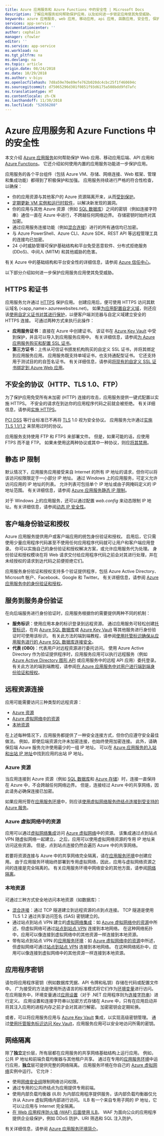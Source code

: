 ```yaml
---
title: Azure 应用服务和 Azure Functions 中的安全性 | Microsoft Docs
description: 了解应用服务如何帮助保护应用，以及如何进一步锁定应用使其免受威胁。
keywords: azure 应用服务, web 应用, 移动应用, api 应用, 函数应用, 安全性, 保护, 受保护, 符合性, 符合, 证书, 证书, https, ftps, tls, 信任, 加密, 加密, 已加密, ip 限制, 身份验证, 授权, 身份验证, 授权, msi, 托管服务标识, 托管标识, 机密, 机密, 修补, 修补程序, 修补程序, 版本, 隔离, 网络隔离, ddos, mitm
services: app-service
documentationcenter: ''
author: cephalin
manager: cfowler
editor: ''
ms.service: app-service
ms.workload: na
ms.tgt_pltfrm: na
ms.devlang: na
ms.topic: article
origin.date: 08/24/2018
ms.date: 10/29/2018
ms.author: v-biyu
ms.openlocfilehash: 7d8a59e70e89efe762b020dc4cbc25f1f460694c
ms.sourcegitcommit: d75065296d301f0851f93d6175a508bdd9fd7afc
ms.translationtype: HT
ms.contentlocale: zh-CN
ms.lasthandoff: 11/30/2018
ms.locfileid: "52656208"
---
```

# <a name="security-in-azure-app-service-and-azure-functions"></a>Azure 应用服务和 Azure Functions 中的安全性

本文介绍 [Azure 应用服务](app-service-web-overview.md)如何帮助保护 Web 应用、移动应用后端、API 应用和 [Azure Functions](/azure-functions/)。 它还介绍如何使用内置的应用服务功能进一步保护应用。

应用服务的各个平台组件（包括 Azure VM、存储、网络连接、Web 框架、管理和集成功能）都得到了积极保护和加强。 应用服务持续进行严格的符合性检查，以确保：

- 你的应用资源与其他客户的 Azure 资源隔离开来，从而[受到保护](https://github.com/projectkudu/kudu/wiki/Azure-Web-App-sandbox)。
- [定期更新 VM 实例和运行时软件](app-service-patch-os-runtime.md)，以解决新发现的漏洞。 
- 你的应用与其他 Azure 资源（例如 [SQL 数据库](/sql-database/)）之间的密钥（例如连接字符串）通信一直在 Azure 中进行，不跨越任何网络边界。 存储密钥时始终对其加密。
- 通过应用服务连接功能（例如[混合连接](app-service-hybrid-connections.md)）进行的所有通信均已加密。 
- 与 Azure PowerShell、Azure CLI、Azure SDK、REST API 等远程管理工具的连接均已加密。
- 24 小时威胁管理可保护基础结构和平台免受恶意软件、分布式拒绝服务 (DDoS)、中间人 (MITM) 和其他威胁的危害。

有关 Azure 中的基础结构和平台安全性的详细信息，请参阅 [Azure 信任中心](https://azure.microsoft.com/overview/trusted-cloud/)。

以下部分介绍如何进一步保护应用服务应用使其免受威胁。

## <a name="https-and-certificates"></a>HTTPS 和证书

应用服务允许通过 [HTTPS](https://wikipedia.org/wiki/HTTPS) 保护应用。 创建应用后，便可使用 HTTPS 访问其默认域名 (\<app_name>.azurewebsites.net)。 如果[为应用配置自定义域](app-service-web-tutorial-custom-domain.md)，则还应该[使用自定义证书对其进行保护](app-service-web-tutorial-custom-ssl.md)，以便客户端浏览器与自定义域建立安全的 HTTPS 连接。 可通过两种方式来执行此操作：

- **应用服务证书**：直接在 Azure 中创建证书。 该证书在 [Azure Key Vault](/azure/key-vault/) 中受到保护，并且可以导入到应用服务应用中。 有关详细信息，请参阅[为 Azure 应用服务购买和配置 SSL 证书](web-sites-purchase-ssl-web-site.md)。
- **第三方证书**：上传从可信证书颁发机构购买的自定义 SSL 证书，并将其绑定到应用服务应用。 应用服务既支持单域证书，也支持通配型证书。 它还支持用于测试目的的自签名证书。 有关详细信息，请参阅[将现有的自定义 SSL 证书绑定到 Azure Web 应用](app-service-web-tutorial-custom-ssl.md)。

## <a name="insecure-protocols-http-tls-10-ftp"></a>不安全的协议（HTTP、TLS 1.0、FTP）

为了保护应用免受所有未加密 (HTTP) 连接的攻击，应用服务提供一键式配置以实施 HTTPS。 不安全的请求在到达你的应用程序代码之前就会被拒绝。 有关详细信息，请参阅[实施 HTTPS](app-service-web-tutorial-custom-ssl.md#enforce-https)。

[PCI DSS](https://wikipedia.org/wiki/Payment_Card_Industry_Data_Security_Standard) 等行业标准已不再将 [TLS](https://wikipedia.org/wiki/Transport_Layer_Security) 1.0 视为安全协议。 应用服务允许通过[实施 TLS 1.1/1.2](app-service-web-tutorial-custom-ssl.md#enforce-tls-1112) 来禁用过时的协议。

应用服务支持使用 FTP 和 FTPS 来部署文件。 但是，如果可能的话，应使用 FTPS 而不是 FTP。 如果未使用这两种协议或其中一种协议，则应[将其禁用](app-service-deploy-ftp.md#enforce-ftps)。

## <a name="static-ip-restrictions"></a>静态 IP 限制

默认情况下，应用服务应用接受来自 Internet 的所有 IP 地址的请求，但你可以将该访问权限限定于一小部分 IP 地址。 通过 Windows 上的应用服务，可定义允许访问应用的 IP 地址的列表。 允许列表可包括单个 IP 地址或由子网掩码定义的 IP 地址范围。 有关详细信息，请参阅 [Azure 应用服务静态 IP 限制](app-service-ip-restrictions.md)。

对于 Windows 上的应用服务，还可以通过配置 _web.config_ 来动态限制 IP 地址。有关详细信息，请参阅[动态 IP 安全性<dynamicIpSecurity>](https://docs.microsoft.com/iis/configuration/system.webServer/security/dynamicIpSecurity/)。

## <a name="client-authentication-and-authorization"></a>客户端身份验证和授权

Azure 应用服务提供用户或客户端应用的统包身份验证和授权。 启用后，它只需使用少量应用程序代码甚至不使用任何应用程序代码就可让用户和客户端应用登录。 你可以实施自己的身份验证和授权解决方案，或允许应用服务代为处理。 身份验证和授权模块在将 Web 请求交付给应用程序代码之前会对其进行处理，并在未经授权的请求到达代码之前便拒绝它们。

应用服务身份验证和授权支持多个验证提供程序，包括 Azure Active Directory、Microsoft 帐户、Facebook、Google 和 Twitter。 有关详细信息，请参阅 [Azure 应用服务中的身份验证和授权](app-service-authentication-overview.md)。

## <a name="service-to-service-authentication"></a>服务到服务身份验证

在向后端服务进行身份验证时，应用服务根据你的需要提供两种不同的机制：

- **服务标识**：使用应用本身的标识登录到远程资源。 通过应用服务可轻松创建[托管标识](app-service-managed-service-identity.md)，在向 [Azure SQL 数据库](/azure/sql-database/)或 [Azure Key Vault](/azure/key-vault/) 等其他服务进行身份验证时可使用该标识。 有关此方法的端到端教程，请参阅[使用托管标识确保从应用服务进行的 Azure SQL 数据库连接安全](app-service-web-tutorial-connect-msi.md)。
- **代表 (OBO)**：代表用户对远程资源进行委托访问。 使用 Azure Active Directory 作为验证提供程序时，应用服务应用可以执行远程服务（例如 [Azure Active Directory 图形 API](../active-directory/develop/active-directory-graph-api.md) 或应用服务中的远程 API 应用）委托登录。 有关此方法的端到端教程，请参阅[在 Azure 应用服务中对用户进行端到端身份验证和授权](app-service-web-tutorial-auth-aad.md)。

## <a name="connectivity-to-remote-resources"></a>远程资源连接

应用可能需要访问三种类型的远程资源： 

- [Azure 资源](#azure-resources)
- [Azure 虚拟网络中的资源](#resources-inside-an-azure-virtual-network)
- [本地资源](#on-premises-resources)

在上述每种情况下，应用服务都提供了一种安全连接方式，但你仍应遵守安全最佳做法。 例如，即使后端资源允许未加密连接，也始终使用加密连接。 此外，请确保后端 Azure 服务允许使用最少的一组 IP 地址。 可以在 [Azure 应用服务的入站和出站 IP 地址](app-service-ip-addresses.md)中找到应用的出站 IP 地址。

### <a name="azure-resources"></a>Azure 资源

当应用连接到 Azure 资源（例如 [SQL 数据库](/services/sql-database/)和 [Azure 存储](/storage/)）时，连接一直保持在 Azure 中，不会跨越任何网络边界。 但是，连接经过 Azure 中的共享网络，因此请务必确保连接已加密。 

如果应用托管在[应用服务环境](environment/intro.md)中，则应该[使用虚拟网络服务终结点连接到受支持的 Azure 服务](../virtual-network/virtual-network-service-endpoints-overview.md)。

### <a name="resources-inside-an-azure-virtual-network"></a>Azure 虚拟网络中的资源

应用可以通过[虚拟网络集成](web-sites-integrate-with-vnet.md)访问 [Azure 虚拟网络](/virtual-network/)中的资源。 该集成通过点到站点 VPN 随虚拟网络一起建立。 之后，应用可以使用虚拟网络资源的专用 IP 地址来访问这些资源。 但是，点到站点连接仍然会遍历 Azure 中的共享网络。 

若要将资源连接与 Azure 中的共享网络完全隔离，请在[应用服务环境](environment/intro.md)中创建应用。 由于应用服务环境始终部署到专用虚拟网络，因此，应用与虚拟网络资源之间的连接是完全隔离的。 有关应用服务环境中网络安全的其他方面，请参阅[网络隔离](#network-isolation)。

### <a name="on-premises-resources"></a>本地资源

可通过三种方式安全地访问本地资源（如数据库）： 

- [混合连接](app-service-hybrid-connections.md)：通过 TCP 隧道建立到远程资源的点到点连接。 TCP 隧道是使用 TLS 1.2 通过共享访问签名 (SAS) 密钥建立的。
- 通过站点到站点 VPN 建立的[虚拟网络集成](web-sites-integrate-with-vnet.md)：如 [Azure 虚拟网络中的资源](#resources-inside-an-azure-virtual-network)中所述，但虚拟网络可通过[站点到站点 VPN](../vpn-gateway/vpn-gateway-howto-site-to-site-resource-manager-portal.md) 连接到本地网络。 在这种网络拓扑中，应用可以像连接到虚拟网络中的其他资源一样连接到本地资源。
- 带有站点到站点 VPN 的[应用服务环境](environment/intro.md)：如 [Azure 虚拟网络中的资源](#resources-inside-an-azure-virtual-network)中所述，但虚拟网络可通过[站点到站点 VPN](../vpn-gateway/vpn-gateway-howto-site-to-site-resource-manager-portal.md) 连接到本地网络。 在这种网络拓扑中，应用可以像连接到虚拟网络中的其他资源一样连接到本地资源。

## <a name="application-secrets"></a>应用程序密钥

请勿将应用程序密钥（例如数据库凭据、API 令牌和私钥）存储在代码或配置文件中。 广为接受的方法是使用所选语言的标准模式将它们作为[环境变量](https://wikipedia.org/wiki/Environment_variable)进行访问。 在应用服务中，环境变量通过[应用设置](web-sites-configure.md#app-settings)（对于 .NET 应用程序则为[连接字符串](web-sites-configure.md#connection-strings)）进行定义。 应用设置和连接字符串以加密方式存储在 Azure 中，只有在应用启动并将其注入应用的进程内存之前才会对其进行解密。 加密密钥会定期轮换。

或者，可以将应用服务应用与 [Azure Key Vault](/key-vault/) 集成，以实现高级密钥管理。 通过[使用托管服务标识访问 Key Vault](../key-vault/tutorial-web-application-keyvault.md)，应用服务应用可以安全地访问所需的密钥。

## <a name="network-isolation"></a>网络隔离

除了**独立**定价层，所有层都在应用服务的共享网络基础结构上运行应用。 例如，公共 IP 地址和前端负载均衡器与其他租户共享。 通过在专用的[应用服务环境](environment/intro.md)中运行应用，**独立**层可提供完整的网络隔离。 应用服务环境在你自己的 [Azure 虚拟网络](/azure/virtual-network/)实例中运行。 它允许： 

- 使用[网络安全组](../virtual-network/virtual-networks-dmz-nsg.md)限制网络访问权限。 
- 通过专用的公共终结点为应用提供专用前端。
- 使用内部负载均衡器 (ILB) 为内部应用程序提供服务，该内部负载均衡器仅允许从 Azure 虚拟网络内部进行访问。 ILB 有一个来自专用子网的 IP 地址，它可以让应用与 Internet 完全隔离。
- [在 Web 应用程序防火墙 (WAF) 后面使用 ILB](environment/integrate-with-application-gateway.md)。 WAF 为面向公众的应用程序提供企业级保护，例如 DDoS 防护、URI 筛选和 SQL 注入防护。

有关详细信息，请参阅 [Azure 应用服务环境简介](environment/intro.md)。